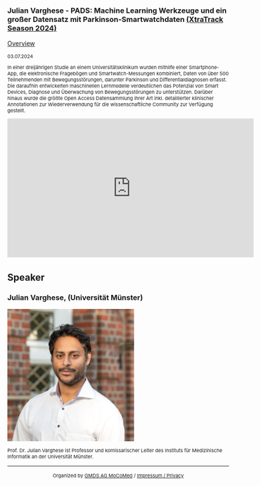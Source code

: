 ### Julian Varghese - PADS: Machine Learning Werkzeuge und ein großer Datensatz mit Parkinson-Smartwatchdaten [(XtraTrack Season 2024)](XtraTracksOverview)

[Overview](XtraTracksOverview)

<p style="font-size:11px">03.07.2024</p>

<p style="font-size:11px">In einer dreijährigen Studie an einem Universitätsklinikum wurden mithilfe einer Smartphone-App, die elektronische Fragebögen und Smartwatch-Messungen kombiniert, Daten von über 500 Teilnehmenden mit Bewegungsstörungen, darunter Parkinson und Differentialdiagnosen erfasst. Die daraufhin entwickelten maschinellen Lernmodelle verdeutlichen das Potenzial von Smart Devices, Diagnose und Überwachung von Bewegungsstörungen zu unterstützen. Darüber hinaus wurde die größte Open Access Datensammlung ihrer Art inkl. detaillierter klinischer Annotationen zur Wiederverwendung für die wissenschaftliche Community zur Verfügung gestellt.</p>

<!-- Once the Video is recorded -->
<center> <iframe width="560" height="315" src="https://www.youtube.com/embed/f03yprP3jmU?si=56fJC-VX-H6oqB13" title="YouTube video player" frameborder="0" allow="accelerometer; autoplay; clipboard-write; encrypted-media; gyroscope; picture-in-picture; web-share" referrerpolicy="strict-origin-when-cross-origin" allowfullscreen></iframe></center>

<!-- [Register now](/2024/XtraTrackOverview) to secure your spot in the lectures and receive a calendar invitation including the access link.-->

<!-- [Join Us Life](/2024/XtraTrackOverview) to secure your spot in the lectures and receive a calendar invitation including the access link.-->

## Speaker
### Julian Varghese, (Universität Münster)
<img src="/images/2024/csm_csm_Julian-2022_c0214ce1ae_17fc5c10eb.png?raw=true"/>

<p style="font-size:11px">Prof. Dr. Julian Varghese ist Professor und komissarischer Leiter des Instituts für Medizinische Informatik an der Universität Münster.</p>

<!-- second speaker-->
<!--<img src="/images/??/USER.jpg?raw=true"/>

<p style="font-size:11px">CV</p>-->

---
<center><p style="font-size:11px">Organized by <a href="http://mocomed.de">GMDS AG MoCoMed</a> / <a href="/imprint">Impressum / Privacy</a></p></center>